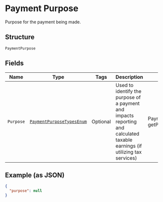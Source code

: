 
# Payment Purpose

Purpose for the payment being made.

## Structure

`PaymentPurpose`

## Fields

| Name | Type | Tags | Description | Getter | Setter |
|  --- | --- | --- | --- | --- | --- |
| `Purpose` | [`PaymentPurposeTypesEnum`](../../doc/models/payment-purpose-types-enum.md) | Optional | Used to identify the purpose of a payment and impacts reporting and calculated taxable earnings (if utilizing tax services) | PaymentPurposeTypesEnum getPurpose() | setPurpose(PaymentPurposeTypesEnum purpose) |

## Example (as JSON)

```json
{
  "purpose": null
}
```

